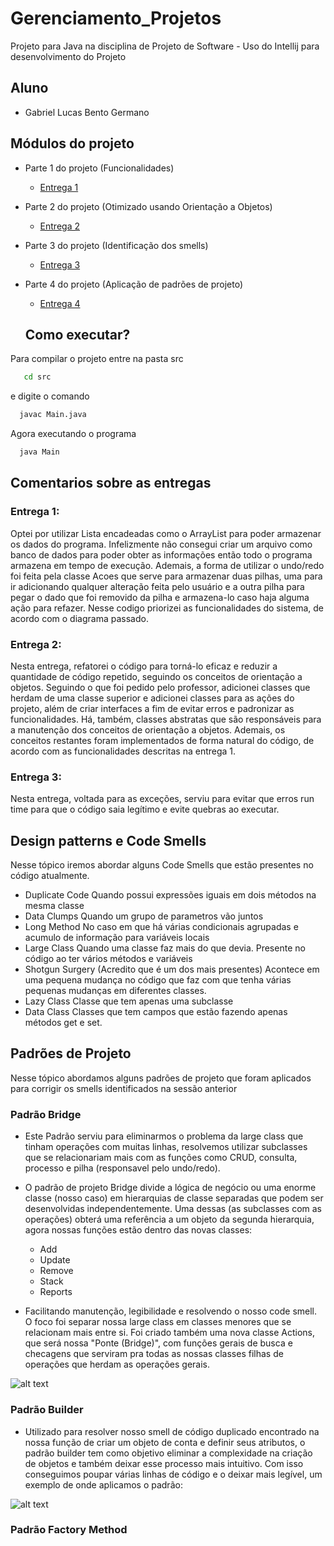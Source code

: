 # Gerenciamento_Projetos
Projeto para Java na disciplina de Projeto de Software - Uso do Intellij para desenvolvimento do Projeto

## Aluno
* Gabriel Lucas Bento Germano

## Módulos do projeto

* Parte 1 do projeto (Funcionalidades)
    * [Entrega 1](https://github.com/Gabrielgermanoo/Gerenciamento_Projetos/commit/7ea63af41012d88aa8c05d9f007e6844318e5b66)
* Parte 2 do projeto (Otimizado usando Orientação a Objetos)
    * [Entrega 2](https://github.com/Gabrielgermanoo/Gerenciamento_Projetos/commit/d1143de821b99e00f3e36c554dbfcc1c4850526f)
* Parte 3 do projeto (Identificação dos smells)
    * [Entrega 3](https://github.com/Gabrielgermanoo/Gerenciamento_Projetos/commit/2b47746094d204fb9b23bab21bac1dc92214e888)
* Parte 4 do projeto (Aplicação de padrões de projeto)
    * [Entrega 4]()

  ## Como executar?

Para compilar o projeto entre na pasta src
 ```bash
    cd src
 ```
e digite o comando
  ```bash
    javac Main.java
 ```
Agora executando o programa
  ```bash
    java Main
 ```

## Comentarios sobre as entregas
### Entrega 1:
Optei por utilizar Lista encadeadas como o ArrayList para poder armazenar os dados do programa. Infelizmente não consegui criar um arquivo como banco de dados para poder obter as informações então todo o programa armazena em tempo de execução. Ademais, a forma de utilizar o undo/redo foi feita pela classe Acoes que serve para armazenar duas pilhas, uma para ir adicionando qualquer alteração feita pelo usuário e a outra pilha para pegar o dado que foi removido da pilha e armazena-lo caso haja alguma ação para refazer. Nesse codigo priorizei as funcionalidades do sistema, de acordo com o diagrama passado.

### Entrega 2:
Nesta entrega, refatorei o código para torná-lo eficaz e reduzir a quantidade de código repetido, seguindo os conceitos de orientação a objetos. Seguindo o que foi pedido pelo professor, adicionei classes que herdam de uma classe superior e adicionei classes para as ações do projeto, além de criar interfaces a fim de evitar erros e padronizar as funcionalidades. Há, também, classes abstratas que são responsáveis para a manutenção dos conceitos de orientação a objetos. Ademais, os conceitos restantes foram implementados de forma natural do código, de acordo com as funcionalidades descritas na entrega 1.

### Entrega 3:
Nesta entrega, voltada para as exceções, serviu para evitar que erros run time para que o código saia legítimo e evite quebras ao executar.

## Design patterns e Code Smells
Nesse tópico iremos abordar alguns Code Smells que estão presentes no código atualmente.
* Duplicate Code
  Quando possui expressões iguais em dois métodos na mesma classe
* Data Clumps
  Quando um grupo de parametros vão juntos
* Long Method
  No caso em que há várias condicionais agrupadas e acumulo de informação para variáveis locais
* Large Class
  Quando uma classe faz mais do que devia. Presente no código ao ter vários métodos e variáveis
* Shotgun Surgery (Acredito que é um dos mais presentes)
  Acontece em uma pequena mudança no código que faz com que tenha várias pequenas mudanças em diferentes classes.
* Lazy Class
  Classe que tem apenas uma subclasse
* Data Class
  Classes que tem campos que estão fazendo apenas métodos get e set.

## Padrões de Projeto
Nesse tópico abordamos alguns padrões de projeto que foram aplicados para corrigir os smells identificados na sessão anterior

### Padrão Bridge

* Este Padrão serviu para eliminarmos o problema da large class que tinham operações com muitas linhas, resolvemos utilizar subclasses que se relacionariam mais com as funções como CRUD, consulta, processo e pilha (responsavel pelo undo/redo).


* O padrão de projeto Bridge divide a lógica de negócio ou uma enorme classe (nosso caso) em hierarquias de classe separadas que podem ser desenvolvidas independentemente. Uma dessas (as subclasses com as operações) obterá uma referência a um objeto da segunda hierarquia, agora nossas funções estão dentro das novas classes:
    * Add
    * Update
    * Remove
    * Stack
    * Reports

* Facilitando manutenção, legibilidade e resolvendo o nosso code smell. O foco foi separar nossa large class em classes menores que se relacionam mais entre si. Foi criado também uma nova classe Actions, que será nossa "Ponte (Bridge)", com funções gerais de busca e checagens que serviram pra todas as nossas classes filhas de operações que herdam as operações gerais.

![alt text](https://github.com/[username]/[reponame]/blob/[branch]/image.jpg?raw=true)

### Padrão Builder

* Utilizado para resolver nosso smell de código duplicado encontrado na nossa função de criar um objeto de conta e definir seus atributos, o padrão builder tem como objetivo eliminar a complexidade na criação de objetos e também deixar esse processo mais intuitivo. Com isso conseguimos poupar várias linhas de código e o deixar mais legível, um exemplo de onde aplicamos o padrão:

![alt text](https://github.com/[username]/[reponame]/blob/[branch]/image.jpg?raw=true)

### Padrão Factory Method
